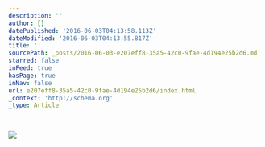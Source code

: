 ```yaml
---
description: ''
author: []
datePublished: '2016-06-03T04:13:58.113Z'
dateModified: '2016-06-03T04:13:55.817Z'
title: ''
sourcePath: _posts/2016-06-03-e207eff8-35a5-42c0-9fae-4d194e25b2d6.md
starred: false
inFeed: true
hasPage: true
inNav: false
url: e207eff8-35a5-42c0-9fae-4d194e25b2d6/index.html
_context: 'http://schema.org'
_type: Article

---
```

![](https://the-grid-user-content.s3-us-west-2.amazonaws.com/6822a452-8f28-4b5b-bd4c-5b20a30ad925.jpg)